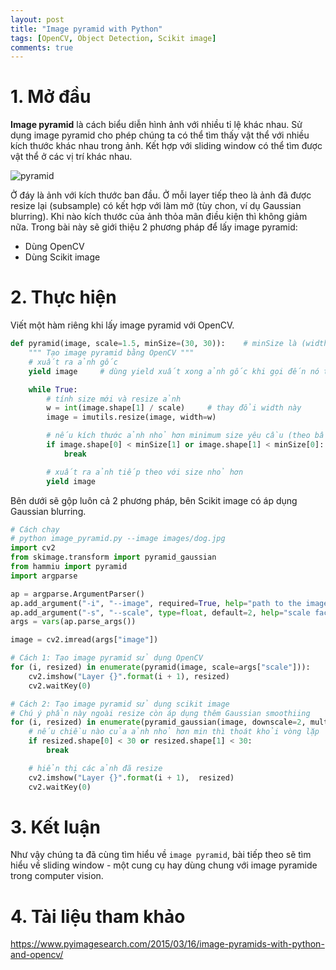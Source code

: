 ```yaml
---
layout: post
title: "Image pyramid with Python"
tags: [OpenCV, Object Detection, Scikit image]
comments: true
---
```


# 1. Mở đầu
**Image pyramid** là cách biểu diễn hình ảnh với nhiều tỉ lệ khác nhau. Sử dụng image pyramid cho phép chúng ta có thể tìm thấy vật thể với nhiều kích thước khác nhau trong ảnh. Kết hợp với sliding window có thể tìm được vật thể ở các vị trí khác nhau.

![pyramid](https://pyimagesearch.com/wp-content/uploads/2015/03/pyramid_example.png)

Ở đáy là ảnh với kích thước ban đầu. Ở mỗi layer tiếp theo là ảnh đã được resize lại (subsample) có kết hợp với làm mở (tùy chon, ví dụ Gaussian blurring). Khi nào kích thước của ảnh thỏa mãn điều kiện thì không giảm nữa. Trong bài này sẽ giới thiệu 2 phương pháp để lấy image pyramid:
- Dùng OpenCV
- Dùng Scikit image

# 2. Thực hiện
Viết một hàm riêng khi lấy image pyramid với OpenCV.

```python
def pyramid(image, scale=1.5, minSize=(30, 30)):    # minSize là (width, height)
    """ Tạo image pyramid bằng OpenCV """
    # xuất ra ảnh gốc
    yield image     # dùng yield xuất xong ảnh gốc khi gọi đến nó tiếp nó sẽ chạy xuống dưới

    while True:
        # tính size mới và resize ảnh
        w = int(image.shape[1] / scale)     # thay đổi width này
        image = imutils.resize(image, width=w)

        # nếu kích thước ảnh nhỏ hơn minimum size yêu cầu (theo bất cứ chiều nào) thì dừng, thoát luôn
        if image.shape[0] < minSize[1] or image.shape[1] < minSize[0]:
            break 

        # xuất ra ảnh tiếp theo với size nhỏ hơn
        yield image
```

Bên dưới sẽ gộp luôn cả 2 phương pháp, bên Scikit image có áp dụng Gaussian blurring.
```python
# Cách chạy
# python image_pyramid.py --image images/dog.jpg
import cv2
from skimage.transform import pyramid_gaussian
from hammiu import pyramid
import argparse

ap = argparse.ArgumentParser()
ap.add_argument("-i", "--image", required=True, help="path to the image")
ap.add_argument("-s", "--scale", type=float, default=2, help="scale factor size")
args = vars(ap.parse_args())

image = cv2.imread(args["image"])

# Cách 1: Tạo image pyramid sử dụng OpenCV
for (i, resized) in enumerate(pyramid(image, scale=args["scale"])):
    cv2.imshow("Layer {}".format(i + 1), resized)
    cv2.waitKey(0)

# Cách 2: Tạo image pyramid sử dụng scikit image
# Chú ý phần này ngoài resize còn áp dụng thêm Gaussian smoothiing
for (i, resized) in enumerate(pyramid_gaussian(image, downscale=2, multichannel=True)):
    # nếu chiều nào của ảnh nhỏ hơn min thì thoát khỏi vòng lặp
    if resized.shape[0] < 30 or resized.shape[1] < 30:
        break 

    # hiển thị các ảnh đã resize
    cv2.imshow("Layer {}".format(i + 1),  resized)
    cv2.waitKey(0)
```
# 3. Kết luận
Như vậy chúng ta đã cùng tìm hiểu về `image pyramid`, bài tiếp theo sẽ tìm hiểu về sliding window - một cung cụ hay dùng chung với image pyramide trong computer vision.

# 4. Tài liệu tham khảo
https://www.pyimagesearch.com/2015/03/16/image-pyramids-with-python-and-opencv/


